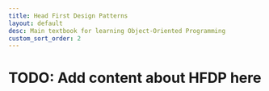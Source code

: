 ```yaml
---
title: Head First Design Patterns
layout: default
desc: Main textbook for learning Object-Oriented Programming
custom_sort_order: 2
---
```


# TODO: Add content about HFDP here

